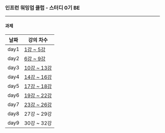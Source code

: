### 인프런 워밍업 클럽 - 스터디 0기 BE
---

#### 과제

| 날짜   | 강의 차수                                                       |
|------|-------------------------------------------------------------|
| day1 | [1강 ~ 5강](https://velog.io/@seolbin/인프런-워밍업-클럽-스터디-0기-BE-과제-1) |
| day2 | [6강 ~ 9강](https://velog.io/@seolbin/인프런-워밍업-클럽-스터디-0기-BE-과제-2) |
| day3 | [10강 ~ 13강](https://velog.io/@seolbin/인프런-워밍업-클럽-스터디-0기-BE-과제-3) |
| day4 | [14강 ~ 16강](https://velog.io/@seolbin/인프런-워밍업-클럽-스터디-0기-BE-과제-4) |
| day5 | [17강 ~ 18강](https://velog.io/@seolbin/인프런-워밍업-클럽-스터디-0기-BE-과제-5) |
| day6 | [19강 ~ 22강](https://velog.io/@seolbin/인프런-워밍업-클럽-스터디-0기-BE-과제-6) |
| day7 | [23강 ~ 26강](https://velog.io/@seolbin/인프런-워밍업-클럽-스터디-0기-BE-과제-7) |
| day8 | 27강 ~ 29강|
| day9 | 30강 ~ 32강|